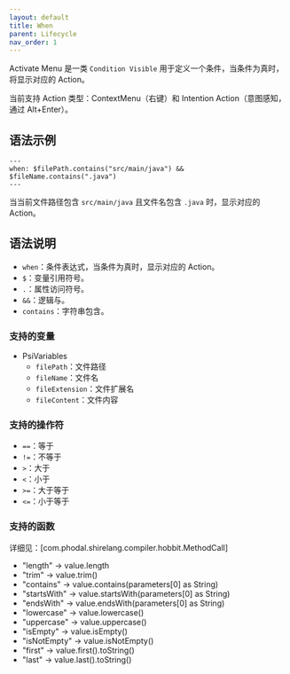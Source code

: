 ```yaml
---
layout: default
title: When
parent: Lifecycle
nav_order: 1
---
```


Activate Menu 是一类 `Condition Visible` 用于定义一个条件，当条件为真时，将显示对应的 Action。

当前支持 Action 类型：ContextMenu（右键）和 Intention Action（意图感知，通过 Alt+Enter）。

## 语法示例

```shire
---
when: $filePath.contains("src/main/java") && $fileName.contains(".java")
---
```

当当前文件路径包含 `src/main/java` 且文件名包含 `.java` 时，显示对应的 Action。

## 语法说明

- `when`：条件表达式，当条件为真时，显示对应的 Action。
- `$`：变量引用符号。
- `.`：属性访问符号。
- `&&`：逻辑与。
- `contains`：字符串包含。

### 支持的变量

- PsiVariables
    - `filePath`：文件路径
    - `fileName`：文件名
    - `fileExtension`：文件扩展名
    - `fileContent`：文件内容

### 支持的操作符

- `==`：等于
- `!=`：不等于
- `>`：大于
- `<`：小于
- `>=`：大于等于
- `<=`：小于等于

### 支持的函数

详细见：[com.phodal.shirelang.compiler.hobbit.MethodCall]

- "length"     -> value.length
- "trim"       -> value.trim()
- "contains"    -> value.contains(parameters[0] as String)
- "startsWith" -> value.startsWith(parameters[0] as String)
- "endsWith"   -> value.endsWith(parameters[0] as String)
- "lowercase"  -> value.lowercase()
- "uppercase"  -> value.uppercase()
- "isEmpty"    -> value.isEmpty()
- "isNotEmpty" -> value.isNotEmpty()
- "first"      -> value.first().toString()
- "last"       -> value.last().toString()
